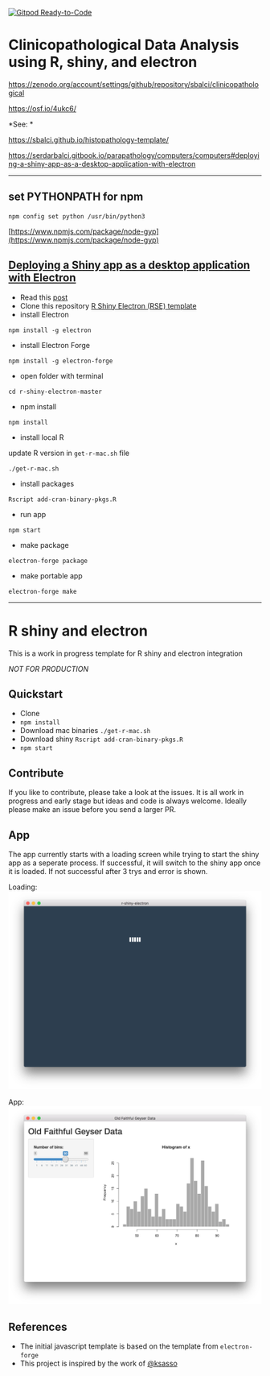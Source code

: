 [![Gitpod Ready-to-Code](https://img.shields.io/badge/Gitpod-Ready--to--Code-blue?logo=gitpod)](https://gitpod.io/#https://github.com/sbalci/clinicopathological) 

# Clinicopathological Data Analysis using R, shiny, and electron


https://zenodo.org/account/settings/github/repository/sbalci/clinicopathological

https://osf.io/4ukc6/


*See: *


https://sbalci.github.io/histopathology-template/


https://serdarbalci.gitbook.io/parapathology/computers/computers#deploying-a-shiny-app-as-a-desktop-application-with-electron




---



## set PYTHONPATH for npm

```text
npm config set python /usr/bin/python3
```

[https://www.npmjs.com/package/node-gyp](https://www.npmjs.com/package/node-gyp)

## [Deploying a Shiny app as a desktop application with Electron](https://www.travishinkelman.com/post/deploy-shiny-electron/)

* Read this [post](https://www.travishinkelman.com/post/deploy-shiny-electron/)
* Clone this repository [R Shiny Electron \(RSE\) template](https://github.com/dirkschumacher/r-shiny-electron)
* install Electron

```text
npm install -g electron
```

* install Electron Forge

```text
npm install -g electron-forge
```

* open folder with terminal

```text
cd r-shiny-electron-master
```

* npm install

```text
npm install
```

* install local R

update R version in `get-r-mac.sh` file

```text
./get-r-mac.sh
```

* install packages

```text
Rscript add-cran-binary-pkgs.R
```

* run app

```text
npm start
```

* make package

```text
electron-forge package
```

* make portable app

```text
electron-forge make
```








---



# R shiny and electron

This is a work in progress template for R shiny and electron integration

_NOT FOR PRODUCTION_

## Quickstart

* Clone
* `npm install`
* Download mac binaries `./get-r-mac.sh`
* Download shiny `Rscript add-cran-binary-pkgs.R`
* `npm start`

## Contribute

If you like to contribute, please take a look at the issues. It is all work in progress and early stage but ideas and code is always welcome. Ideally please make an issue before you send a larger PR.

## App

The app currently starts with a loading screen while trying to start the shiny app as a seperate process. If successful, it will switch to the shiny app once it is loaded. If not successful after 3 trys and error is shown.

Loading:
![loading](docs/screenshot-loading.png)

App:
![app](docs/screenshot-app.png)


## References

* The initial javascript template is based on the template from `electron-forge`
* This project is inspired by the work of [@ksasso](https://github.com/ksasso/useR_electron_meet_shiny)
